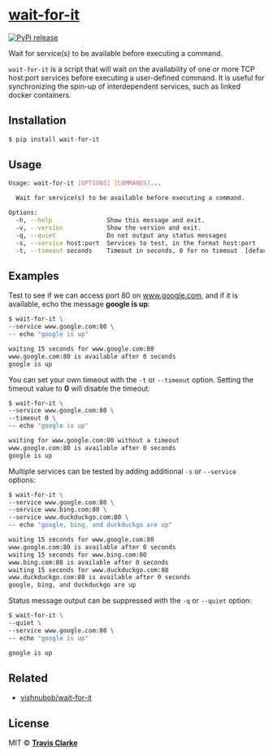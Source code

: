 # [wait-for-it](https://pypi.org/project/wait-for-it/)

[![PyPi release](https://img.shields.io/pypi/v/wait-for-it.svg)](https://pypi.org/project/wait-for-it/)

Wait for service(s) to be available before executing a command.

`wait-for-it` is a script that will wait on the availability of one or more TCP host:port services before executing a user-defined command.
It is useful for synchronizing the spin-up of interdependent services, such as linked docker containers.

## Installation

```bash
$ pip install wait-for-it
```

## Usage
```bash
Usage: wait-for-it [OPTIONS] [COMMANDS]...

  Wait for service(s) to be available before executing a command.

Options:
  -h, --help               Show this message and exit.
  -v, --version            Show the version and exit.
  -q, --quiet              Do not output any status messages
  -s, --service host:port  Services to test, in the format host:port
  -t, --timeout seconds    Timeout in seconds, 0 for no timeout  [default: 15]
```

## Examples

Test to see if we can access port 80 on www.google.com, and if it is available, echo the message **google is up**:

```bash
$ wait-for-it \
--service www.google.com:80 \
-- echo "google is up"
```

```txt
waiting 15 seconds for www.google.com:80
www.google.com:80 is available after 0 seconds
google is up
```

You can set your own timeout with the `-t` or `--timeout` option. Setting the timeout value to **0** will disable the timeout:

```bash
$ wait-for-it \
--service www.google.com:80 \
--timeout 0 \
-- echo "google is up"
```

```txt
waiting for www.google.com:80 without a timeout
www.google.com:80 is available after 0 seconds
google is up
```

Multiple services can be tested by adding additional `-s` or `--service` options:

```bash
$ wait-for-it \
--service www.google.com:80 \
--service www.bing.com:80 \
--service www.duckduckgo.com:80 \
-- echo "google, bing, and duckduckgo are up"
```

```txt
waiting 15 seconds for www.google.com:80
www.google.com:80 is available after 0 seconds
waiting 15 seconds for www.bing.com:80
www.bing.com:80 is available after 0 seconds
waiting 15 seconds for www.duckduckgo.com:80
www.duckduckgo.com:80 is available after 0 seconds
google, bing, and duckduckgo are up
```

Status message output can be suppressed with the `-q` or `--quiet` option:

```bash
$ wait-for-it \
--quiet \
--service www.google.com:80 \
-- echo "google is up"
```

```txt
google is up
```

## Related
* [vishnubob/wait-for-it](https://github.com/vishnubob/wait-for-it)

## License

MIT &copy; [**Travis Clarke**](https://blog.travismclarke.com/)
